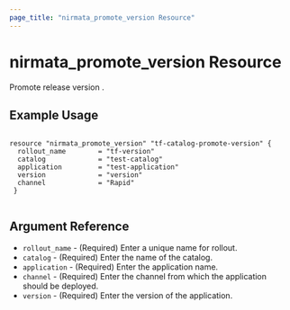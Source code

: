 ```yaml
---
page_title: "nirmata_promote_version Resource"
---
```


# nirmata_promote_version Resource

 Promote release version .

## Example Usage

```hcl

resource "nirmata_promote_version" "tf-catalog-promote-version" {
  rollout_name        = "tf-version"
  catalog             = "test-catalog"
  application         = "test-application"
  version             = "version"
  channel             = "Rapid"
 }


```

## Argument Reference

* `rollout_name` - (Required) Enter a unique name for rollout.
* `catalog` - (Required) Enter the name of the catalog.
* `application` - (Required) Enter the application name.
* `channel` - (Required) Enter the channel from which the application should be deployed.
* `version` - (Required)  Enter the version of the application.